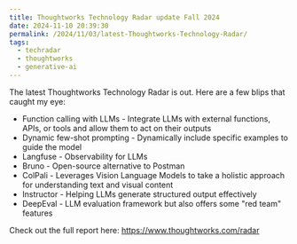 ```yaml
---
title: Thoughtworks Technology Radar update Fall 2024
date: 2024-11-10 20:39:30
permalink: /2024/11/03/latest-Thoughtworks-Technology-Radar/
tags:
  - techradar
  - thoughtworks
  - generative-ai
---
```


The latest Thoughtworks Technology Radar is out. Here are a few blips that caught my eye:

- Function calling with LLMs - Integrate LLMs with external functions, APIs, or tools and allow them to act on their outputs
- Dynamic few-shot prompting - Dynamically include specific examples to guide the model
- Langfuse - Observability for LLMs
- Bruno - Open-source alternative to Postman
- ColPali - Leverages Vision Language Models to take a holistic approach for understanding text and visual content
- Instructor - Helping LLMs generate structured output effectively
- DeepEval - LLM evaluation framework but also offers some "red team" features

Check out the full report here: https://www.thoughtworks.com/radar
